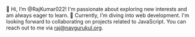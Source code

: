 👋 Hi, I’m @RajKumar022! I'm passionate about exploring new interests and am always eager to learn. 🌱 Currently, I'm diving into web development. I'm looking forward to collaborating on projects related to JavaScript. You can reach out to me via raj@navgurukul.org. 
